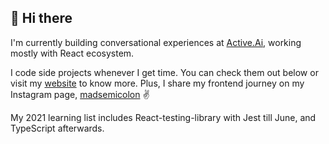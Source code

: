 ## 👋 Hi there

I'm currently building conversational experiences at [Active.Ai](https://active.ai), working mostly with React ecosystem.

I code side projects whenever I get time. You can check them out below or visit my [website](https://dheerajmahra.now.sh) to know more. Plus, I share my frontend journey on my Instagram page, [madsemicolon](https://instagram.com/madsemicolon) ✌️

My 2021 learning list includes React-testing-library with Jest till June, and TypeScript afterwards.
